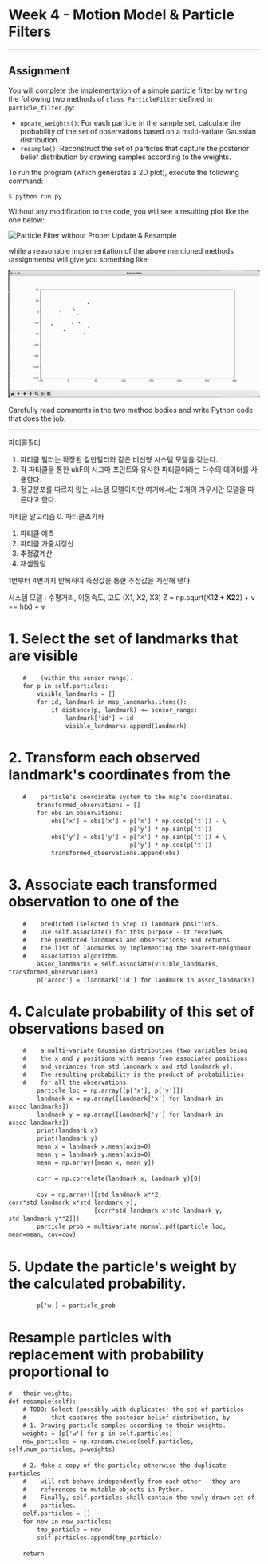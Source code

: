 # Week 4 - Motion Model & Particle Filters

---

[//]: # (Image References)
[empty-update]: ./empty-update.gif
[example]: ./example.gif

## Assignment

You will complete the implementation of a simple particle filter by writing the following two methods of `class ParticleFilter` defined in `particle_filter.py`:

* `update_weights()`: For each particle in the sample set, calculate the probability of the set of observations based on a multi-variate Gaussian distribution.
* `resample()`: Reconstruct the set of particles that capture the posterior belief distribution by drawing samples according to the weights.

To run the program (which generates a 2D plot), execute the following command:

```
$ python run.py
```

Without any modification to the code, you will see a resulting plot like the one below:

![Particle Filter without Proper Update & Resample][empty-update]

while a reasonable implementation of the above mentioned methods (assignments) will give you something like

![Particle Filter Example][example]

Carefully read comments in the two method bodies and write Python code that does the job.

---
파티클필터
1. 파티클 필터는 확장된 칼만필터와 같은 비선형 시스템 모델을 갖는다.
2. 각 파티클을 통한 ukF의 시그마 포인트와 유사한 파티클이라는 다수의 데이터를 사용한다.
3. 정규분포를 따르지 않는 시스템 모델이지만 여기에서는 2개의  가우시안 모델을 따른다고 한다.

파티클 알고리즘
0. 파티클초기화
1. 파티클 예측
2. 파티클 가중치갱신
3. 추정값계산
4. 재샘플링

1번부터 4번까지 반복하여 측정값을 통한 추정값을 계산해 낸다.

시스템 모델 : 수평거리, 이동속도, 고도 (X1, X2, X3)
Z = np.squrt(X1**2 + X2**2) + v
  == h(x) + v
  
   # 1. Select the set of landmarks that are visible
        #    (within the sensor range).
        for p in self.particles:
            visible_landmarks = []
            for id, landmark in map_landmarks.items():
                if distance(p, landmark) <= sensor_range:
                    landmark['id'] = id
                    visible_landmarks.append(landmark)

   # 2. Transform each observed landmark's coordinates from the
        #    particle's coordinate system to the map's coordinates.
            transformed_observations = []
            for obs in observations:
                obs['x'] = obs['x'] + p['x'] * np.cos(p['t']) - \
                                      p['y'] * np.sin(p['t'])
                obs['y'] = obs['y'] + p['x'] * np.sin(p['t']) + \
                                      p['y'] * np.cos(p['t'])
                transformed_observations.append(obs)

   # 3. Associate each transformed observation to one of the
        #    predicted (selected in Step 1) landmark positions.
        #    Use self.associate() for this purpose - it receives
        #    the predicted landmarks and observations; and returns
        #    the list of landmarks by implementing the nearest-neighbour
        #    association algorithm.
            assoc_landmarks = self.associate(visible_landmarks, transformed_observations)
            p['accoc'] = [landmark['id'] for landmark in assoc_landmarks]

   # 4. Calculate probability of this set of observations based on
        #    a multi-variate Gaussian distribution (two variables being
        #    the x and y positions with means from associated positions
        #    and variances from std_landmark_x and std_landmark_y).
        #    The resulting probability is the product of probabilities
        #    for all the observations.
            particle_loc = np.array([p['x'], p['y']])
            landmark_x = np.array([landmark['x'] for landmark in assoc_landmarks])
            landmark_y = np.array([landmark['y'] for landmark in assoc_landmarks])
            print(landmark_x)
            print(landmark_y)
            mean_x = landmark_x.mean(axis=0)
            mean_y = landmark_y.mean(axis=0)
            mean = np.array([mean_x, mean_y])
            
            corr = np.correlate(landmark_x, landmark_y)[0]

            cov = np.array([[std_landmark_x**2, corr*std_landmark_x*std_landmark_y],
                            [corr*std_landmark_x*std_landmark_y, std_landmark_y**2]])
            particle_prob = multivariate_normal.pdf(particle_loc, mean=mean, cov=cov)
   # 5. Update the particle's weight by the calculated probability.
            p['w'] = particle_prob

   # Resample particles with replacement with probability proportional to
    #   their weights.
    def resample(self):
        # TODO: Select (possibly with duplicates) the set of particles
        #       that captures the posteior belief distribution, by
        # 1. Drawing particle samples according to their weights.
        weights = [p['w'] for p in self.particles]
        new_particles = np.random.choice(self.particles, self.num_particles, p=weights)

        # 2. Make a copy of the particle; otherwise the duplicate particles
        #    will not behave independently from each other - they are
        #    references to mutable objects in Python.
        #    Finally, self.particles shall contain the newly drawn set of
        #    particles.
        self.particles = []
        for new in new_particles:
            tmp_particle = new
            self.particles.append(tmp_particle)

        return
